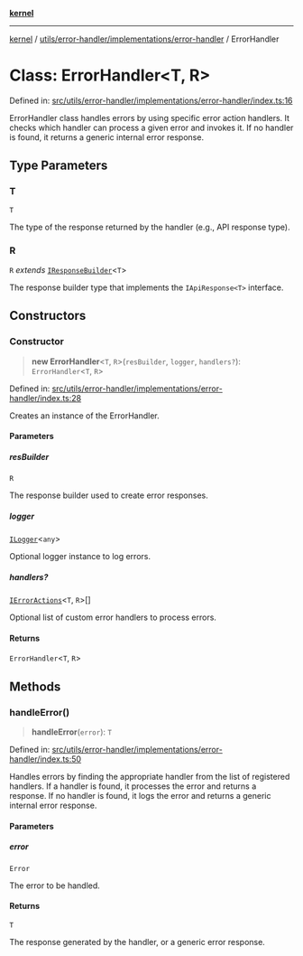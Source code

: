[**kernel**](../../../../../README.md)

***

[kernel](../../../../../modules.md) / [utils/error-handler/implementations/error-handler](../README.md) / ErrorHandler

# Class: ErrorHandler\<T, R\>

Defined in: [src/utils/error-handler/implementations/error-handler/index.ts:16](https://github.com/atolini/dyna-x/blob/9212a96a81963b1f87ab4e0a5690bd13f536ed17/src/utils/error-handler/implementations/error-handler/index.ts#L16)

ErrorHandler class handles errors by using specific error action handlers.
It checks which handler can process a given error and invokes it.
If no handler is found, it returns a generic internal error response.

## Type Parameters

### T

`T`

The type of the response returned by the handler (e.g., API response type).

### R

`R` *extends* [`IResponseBuilder`](../../../../response-builder/contracts/interfaces/IResponseBuilder.md)\<`T`\>

The response builder type that implements the `IApiResponse<T>` interface.

## Constructors

### Constructor

> **new ErrorHandler**\<`T`, `R`\>(`resBuilder`, `logger`, `handlers?`): `ErrorHandler`\<`T`, `R`\>

Defined in: [src/utils/error-handler/implementations/error-handler/index.ts:28](https://github.com/atolini/dyna-x/blob/9212a96a81963b1f87ab4e0a5690bd13f536ed17/src/utils/error-handler/implementations/error-handler/index.ts#L28)

Creates an instance of the ErrorHandler.

#### Parameters

##### resBuilder

`R`

The response builder used to create error responses.

##### logger

[`ILogger`](../../../../logger/contracts/interfaces/ILogger.md)\<`any`\>

Optional logger instance to log errors.

##### handlers?

[`IErrorActions`](../../../contracts/i-error-actions/interfaces/IErrorActions.md)\<`T`, `R`\>[]

Optional list of custom error handlers to process errors.

#### Returns

`ErrorHandler`\<`T`, `R`\>

## Methods

### handleError()

> **handleError**(`error`): `T`

Defined in: [src/utils/error-handler/implementations/error-handler/index.ts:50](https://github.com/atolini/dyna-x/blob/9212a96a81963b1f87ab4e0a5690bd13f536ed17/src/utils/error-handler/implementations/error-handler/index.ts#L50)

Handles errors by finding the appropriate handler from the list of registered handlers.
If a handler is found, it processes the error and returns a response.
If no handler is found, it logs the error and returns a generic internal error response.

#### Parameters

##### error

`Error`

The error to be handled.

#### Returns

`T`

The response generated by the handler, or a generic error response.
